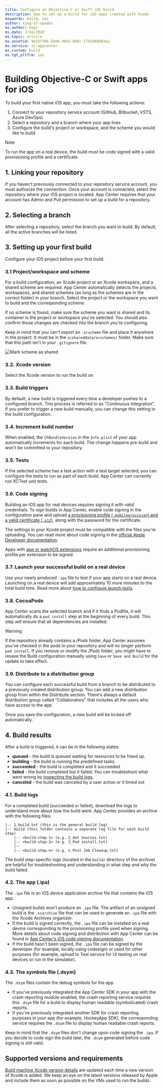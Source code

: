 ```yaml
---
title: Configure an Objective-C or Swift iOS build
description: How to set up a build for iOS apps created with Xcode
keywords: build, ios
author: king-of-spades
ms.author: kegr
ms.date: 7/16/2020
ms.topic: article
ms.assetid: 9e32f306-5be6-40e2-846c-1742d6b083aa
ms.service: vs-appcenter
ms.custom: build
ms.tgt_pltfrm: ios
---
```


# Building Objective-C or Swift apps for iOS
To build your first native iOS app, you must take the following actions:

1. Connect to your repository service account (GitHub, Bitbucket, VSTS, Azure DevOps)
2. Select a repository and a branch where your app lives
3. Configure the build's project or workspace, and the scheme you would like to build

> [!NOTE]
> To run the app on a real device, the build must be code signed with a valid provisioning profile and a certificate.

## 1. Linking your repository
If you haven't previously connected to your repository service account, you must authorize the connection. Once your account is connected, select the repository where your iOS project is located. App Center requires that your account has Admin and Pull permission to set up a build for a repository.

## 2. Selecting a branch
After selecting a repository, select the branch you want to build. By default, all the active branches will be listed. 

## 3. Setting up your first build
Configure your iOS project before your first build.

### 3.1 Project/workspace and scheme
For a build configuration, an Xcode project or an Xcode workspace, and a shared scheme are required. App Center automatically detects the projects, workspaces, and shared schemes (as long as the schemes are in the correct folder) in your branch. Select the project or the workspace you want to build and the corresponding scheme.

If no scheme is found, make sure the scheme you want is shared and its container is the project or workspace you've selected. You should also confirm those changes are checked into the branch you're configuring.

Keep in mind that you can't export an `.xcscheme` file and place it anywhere in the project. It must be in the `xcshareddata/xcschemes/` folder. Make sure that this path isn't in your `.gitignore` file.

![Mark scheme as shared](images/xcode-share-scheme.png "Marking a scheme as shared in Xcode")

### 3.2. Xcode version
Select the Xcode version to run the build on.

### 3.3. Build triggers
By default, a new build is triggered every time a developer pushes to a configured branch. This process is referred to as "Continuous Integration". If you prefer to trigger a new build manually, you can change this setting in the build configuration.

### 3.4. Increment build number
When enabled, the `CFBundleVersion` in the `Info.plist` of your app automatically increments for each build. The change happens pre-build and won't be committed to your repository.

### 3.5. Tests
If the selected scheme has a test action with a test target selected, you can configure the tests to run as part of each build. App Center can currently run XCTest unit tests.

### 3.6. Code signing
Building an iOS app for real devices requires signing it with valid credentials. To sign builds in App Center, enable code signing in the configuration pane and upload [a provisioning profile (`.mobileprovision`) and a valid certificate (`.p12`)](~/build/ios/code-signing.md), along with the password for the certificate. 

The settings in your Xcode project must be compatible with the files you're uploading. You can read more about code signing in the [official Apple Developer documentation](https://developer.apple.com/support/code-signing/).

Apps with [app or watchOS extensions](https://developer.apple.com/library/archive/documentation/General/Conceptual/ExtensibilityPG/index.html) require an additional provisioning profile per extension to be signed.

### 3.7. Launch your successful build on a real device
Use your newly produced `.ipa` file to test if your app starts on a real device. Launching on a real device will add approximately 10 more minutes to the total build time. Read more about [how to configure launch tests](~/build/build-test-integration.md).

### 3.8. CocoaPods
App Center scans the selected branch and if it finds a Podfile, it will automatically do a `pod install` step at the beginning of every build. This step will ensure that all dependencies are installed. 

> [!WARNING]
> If the repository already contains a */Pods* folder, App Center assumes you've checked in the pods in your repository and will no longer perform `pod install`. If you remove or modify the */Pods* folder, you might have to resave the Build configuration manually using `Save` or `Save and Build` for the update to take effect.

### 3.9. Distribute to a distribution group
You can configure each successful build from a branch to be distributed to a previously created distribution group. You can add a new distribution group from within the Distribute section. There's always a default distribution group called "Collaborators" that includes all the users who have access to the app.

Once you save the configuration, a new build will be kicked off automatically.

## 4. Build results
After a build is triggered, it can be in the following states:

* **queued** -  the build is queued waiting for resources to be freed up.
* **building** - the build is running the predefined tasks.
* **succeeded** - the build is completed and it succeeded.
* **failed** - the build completed but it failed. You can troubleshoot what went wrong by [inspecting the build logs](~/build/troubleshooting/build-failed.md#isolating-and-interpreting-error-messages).
* **canceled** - the build was canceled by a user action or it timed out

### 4.1. Build logs
For a completed build (succeeded or failed), download the logs to understand more about how the build went. App Center provides an archive with the following files:

```NA
|-- 1_build.txt (this is the general build log)
|-- build (this folder contains a separate log file for each build step)
    |-- <build-step-1> (e.g. 2_Get Sources.txt)
    |-- <build-step-2> (e.g. 3_Pod install.txt)
    |--
    |-- <build-step-n> (e.g. n_Post Job Cleanup.txt)
```

The build step-specific logs (located in the `build/` directory of the archive) are helpful for troubleshooting and understanding in what step and why the build failed.

### 4.2. The app (.ipa)
The `.ipa` file is an iOS device application archive file that contains the iOS app.

* Unsigned builds won't produce an `.ipa` file. The artifact of an unsigned build is the `.xcarchive` file that can be used to generate an `.ipa` file with the Xcode Archives organizer.
* If the build is signed correctly, the `.ipa` file can be installed on a real device corresponding to the provisioning profile used when signing. More details about code signing and distribution with App Center can be found in [App Center's iOS code signing documentation](~/build/ios/code-signing.md).
* If the build hasn't been signed, the `.ipa` file can be signed by the developer (for example, locally using codesign) or used for other purposes (for example, upload to Test service for UI testing on real devices or run in the simulator).

### 4.3. The symbols file (.dsym)
The `.dsym` files contain the debug symbols for the app.

* If you've previously integrated the App Center SDK in your app with the crash reporting module enabled, the crash reporting service requires this `.dsym` file for a build to display human readable (symbolicated) crash reports.
* If you've previously integrated another SDK for crash reporting purposes in your app (for example, HockeyApp SDK), the corresponding service requires the `.dsym` file to display human readable crash reports.

Keep in mind that the `.dsym` files don't change upon code signing the `.ipa`. If you decide to code sign the build later, the `.dsym` generated before code signing is still valid.

[xcode-share-scheme]: images/xcode-share-scheme.png "Marking a scheme as shared in Xcode"

## Supported versions and requirements
[Build machine Xcode version details](docs/build/software.md) are updated each time a new version of Xcode is added. We keep an eye on the latest versions released by Apple and include them as soon as possible on the VMs used to run the builds.
